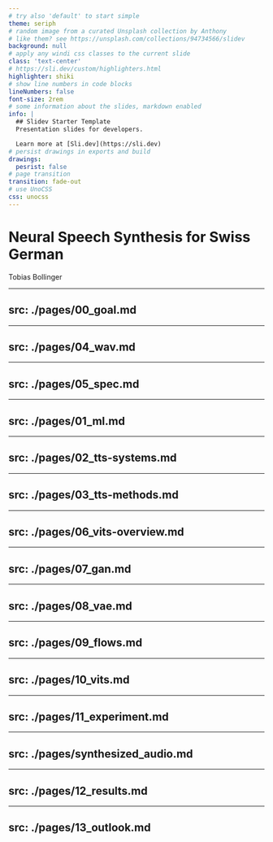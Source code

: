 ```yaml
---
# try also 'default' to start simple
theme: seriph
# random image from a curated Unsplash collection by Anthony
# like them? see https://unsplash.com/collections/94734566/slidev
background: null
# apply any windi css classes to the current slide
class: 'text-center'
# https://sli.dev/custom/highlighters.html
highlighter: shiki
# show line numbers in code blocks
lineNumbers: false
font-size: 2rem
# some information about the slides, markdown enabled
info: |
  ## Slidev Starter Template
  Presentation slides for developers.

  Learn more at [Sli.dev](https://sli.dev)
# persist drawings in exports and build
drawings:
  pesrist: false
# page transition
transition: fade-out
# use UnoCSS
css: unocss
---
```


# Neural Speech Synthesis for Swiss German

Tobias Bollinger

---
src: ./pages/00_goal.md
---

---
src: ./pages/04_wav.md
---

---
src: ./pages/05_spec.md
---

---
src: ./pages/01_ml.md
---

---
src: ./pages/02_tts-systems.md
---

---
src: ./pages/03_tts-methods.md
---

---
src: ./pages/06_vits-overview.md
---

---
src: ./pages/07_gan.md
---

---
src: ./pages/08_vae.md
---

---
src: ./pages/09_flows.md
---

---
src: ./pages/10_vits.md
---

---
src: ./pages/11_experiment.md
---

---
src: ./pages/synthesized_audio.md
---

---
src: ./pages/12_results.md
---

---
src: ./pages/13_outlook.md
---
